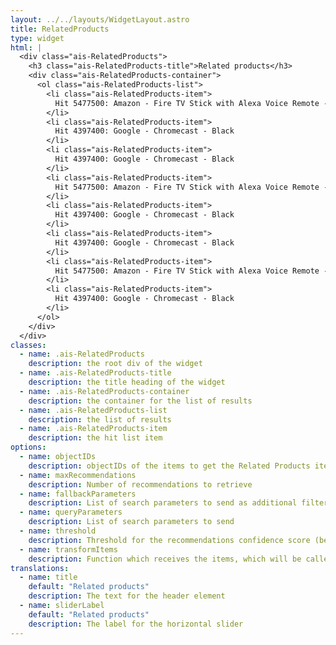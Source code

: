 ```yaml
---
layout: ../../layouts/WidgetLayout.astro
title: RelatedProducts
type: widget
html: |
  <div class="ais-RelatedProducts">
    <h3 class="ais-RelatedProducts-title">Related products</h3>
    <div class="ais-RelatedProducts-container">
      <ol class="ais-RelatedProducts-list">
        <li class="ais-RelatedProducts-item">
          Hit 5477500: Amazon - Fire TV Stick with Alexa Voice Remote - Black
        </li>
        <li class="ais-RelatedProducts-item">
          Hit 4397400: Google - Chromecast - Black
        </li>
        <li class="ais-RelatedProducts-item">
          Hit 4397400: Google - Chromecast - Black
        </li>
        <li class="ais-RelatedProducts-item">
          Hit 5477500: Amazon - Fire TV Stick with Alexa Voice Remote - Black
        </li>
        <li class="ais-RelatedProducts-item">
          Hit 4397400: Google - Chromecast - Black
        </li>
        <li class="ais-RelatedProducts-item">
          Hit 4397400: Google - Chromecast - Black
        </li>
        <li class="ais-RelatedProducts-item">
          Hit 5477500: Amazon - Fire TV Stick with Alexa Voice Remote - Black
        </li>
        <li class="ais-RelatedProducts-item">
          Hit 4397400: Google - Chromecast - Black
        </li>
      </ol>
    </div>
  </div>
classes:
  - name: .ais-RelatedProducts
    description: the root div of the widget
  - name: .ais-RelatedProducts-title
    description: the title heading of the widget
  - name: .ais-RelatedProducts-container
    description: the container for the list of results
  - name: .ais-RelatedProducts-list
    description: the list of results
  - name: .ais-RelatedProducts-item
    description: the hit list item
options:
  - name: objectIDs
    description: objectIDs of the items to get the Related Products items from
  - name: maxRecommendations
    description: Number of recommendations to retrieve
  - name: fallbackParameters
    description: List of search parameters to send as additional filters to use as fallback when there aren't enough recommendations.
  - name: queryParameters
    description: List of search parameters to send
  - name: threshold
    description: Threshold for the recommendations confidence score (between 0 and 100)
  - name: transformItems
    description: Function which receives the items, which will be called before displaying them. Should return a new array with the same shape as the original array. Useful for mapping over the items to transform, remove or reorder them
translations:
  - name: title
    default: "Related products"
    description: The text for the header element
  - name: sliderLabel
    default: "Related products"
    description: The label for the horizontal slider
---
```

